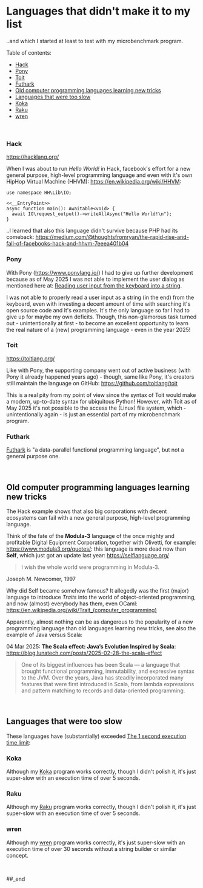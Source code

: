 # Languages that didn't make it to my list

..and which I started at least to test with my microbenchmark program.

Table of contents:

- [Hack](#hack)
- [Pony](#pony)
- [Toit](#toit)
- [Futhark](#futhark)
- [Old computer programming languages learning new tricks](#old-computer-programming-languages-learning-new-tricks)
- [Languages that were too slow](#languages-that-were-too-slow)
- [Koka](#koka)
- [Raku](#raku)
- [wren](#wren)

<br/>

### Hack

https://hacklang.org/

When I was about to run _Hello World!_ in Hack, facebook's effort for a new general purpose, high-level programming language and even with it's own HipHop Virtual Machine (HHVM): https://en.wikipedia.org/wiki/HHVM:

```
use namespace HH\Lib\IO;

<<__EntryPoint>>
async function main(): Awaitable<void> {
  await IO\request_output()->writeAllAsync("Hello World!\n");
}
```

..I learned that also this language didn't survive because PHP had its comeback: https://medium.com/@thoughtsfromryan/the-rapid-rise-and-fall-of-facebooks-hack-and-hhvm-7eeea401b04

### Pony

With Pony (https://www.ponylang.io/) I had to give up further development because as of May 2025 I was not able to implement the user dialog as mentioned here at: [Reading user input from the keyboard into a string](https://github.com/practicalcomputerscience/MicrobenchmarkGPHLlanguages/tree/main#reading-user-input-from-the-keyboard-into-a-string).

I was not able to properly read a user input as a string (in the end) from the keyboard, even with investing a decent amount of time with searching it's open source code and it's examples. It's the only language so far I had to give up for maybe my own deficits. Though, this non-glamorous task turned out - unintentionally at first - to become an excellent opportunity to learn the real nature of a (new) programming language - even in the year 2025!

### Toit

https://toitlang.org/

Like with Pony, the supporting company went out of active business (with Pony it already happened years ago) - though, same like Pony, it's creators still maintain the language on
GitHub: https://github.com/toitlang/toit

This is a real pity from my point of view since the syntax of Toit would make a modern, up-to-date syntax for ubiquitous Python! However, with Toit as of May 2025 it's not
possible to the access the (Linux) file system, which - unintentionally again - is just an essential part of my microbenchmark program.

### Futhark

[Futhark](https://github.com/practicalcomputerscience/MicrobenchmarkGPHLlanguages/tree/main/03%20-%20source%20code/03%20-%20array-oriented%20languages/Futhark#futhark) is "a data-parallel functional programming language", but not a general purpose one.

<br/>

## Old computer programming languages learning new tricks

The Hack example shows that also big corporations with decent ecosystems can fail with a new general purpose, high-level programming language.

Think of the fate of the **Modula-3** language of the once mighty and profitable Digital Equipment Corporation, together with Olivetti, for example: https://www.modula3.org/quotes/: this language is more dead now than **Self**, which just got an update last year: https://selflanguage.org/

> I wish the whole world were programming in Modula-3.

Joseph M. Newcomer, 1997

Why did Self became somehow famous? It allegedly was the first (major) language to introduce _Traits_ into the world of object-oriented programming, and now (almost) everybody has them, even OCaml: https://en.wikipedia.org/wiki/Trait_(computer_programming)

Apparently, almost nothing can be as dangerous to the popularity of a new programming language than old languages learning new tricks, see also the example of Java versus Scala: 

04 Mar 2025: **The Scala effect: Java’s Evolution Inspired by Scala**: https://blog.lunatech.com/posts/2025-02-28-the-scala-effect

> One of its biggest influences has been Scala — a language that brought functional programming, immutability, and expressive syntax to the JVM. Over the years, Java has steadily incorporated many features that were first introduced in Scala, from lambda expressions and pattern matching to records and data-oriented programming. 

<br/>

## Languages that were too slow

These languages have (substantially) exceeded [The 1 second execution time limit](https://github.com/practicalcomputerscience/MicrobenchmarkGPHLlanguages/tree/main?tab=readme-ov-file#the-1-second-execution-time-limit):

### Koka

Although my [Koka](https://github.com/practicalcomputerscience/MicrobenchmarkGPHLlanguages/tree/main/03%20-%20source%20code/01%20-%20imperative%20languages/Koka#koka) program works correctly, though I didn't polish it, it's just super-slow with an execution time of over 5 seconds.

### Raku

Although my [Raku](https://github.com/practicalcomputerscience/MicrobenchmarkGPHLlanguages/tree/main/03%20-%20source%20code/01%20-%20imperative%20languages/Raku%20(Perl%206)#raku) program works correctly, though I didn't polish it, it's just super-slow with an execution time of over 5 seconds.

### wren

Although my [wren](https://github.com/practicalcomputerscience/MicrobenchmarkGPHLlanguages/tree/main/03%20-%20source%20code/01%20-%20imperative%20languages/wren#wren) program works correctly, it's just super-slow with an execution time of over 30 seconds without a string builder or similar concept.

<br/>

##_end
